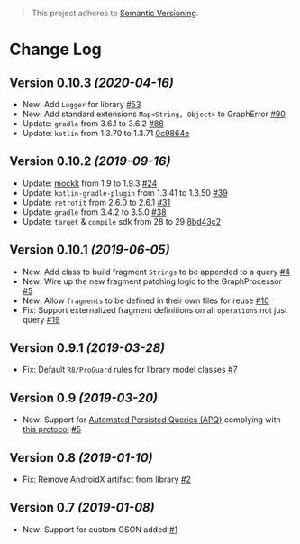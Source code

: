 > This project adheres to [Semantic Versioning](http://semver.org/).

Change Log
==========


Version 0.10.3 *(2020-04-16)*
----------------------------


 * New: Add `Logger` for library [#53](https://github.com/AniTrend/retrofit-graphql/pull/53)
 * New: Add standard extensions `Map<String, Object>` to GraphError [#90](https://github.com/AniTrend/retrofit-graphql/pull/90)
 * Update: `gradle` from 3.6.1 to 3.6.2 [#88](https://github.com/AniTrend/retrofit-graphql/pull/88)
 * Update: `kotlin` from 1.3.70 to 1.3.71 [0c9864e](https://github.com/AniTrend/retrofit-graphql/commit/0c9864e7a0941cd400cd88f2fa24125b51308e02)


Version 0.10.2 *(2019-09-16)*
----------------------------

 * Update: [mockk](https://github.com/mockk/mockk) from 1.9 to 1.9.3 [#24](https://github.com/AniTrend/retrofit-graphql/pull/24)
 * Update: `kotlin-gradle-plugin` from 1.3.41 to 1.3.50 [#39](https://github.com/AniTrend/retrofit-graphql/pull/39)
 * Update: `retrofit` from 2.6.0 to 2.6.1 [#31](https://github.com/AniTrend/retrofit-graphql/pull/31)
 * Update: `gradle` from 3.4.2 to 3.5.0 [#38](https://github.com/AniTrend/retrofit-graphql/pull/38)
 * Update: `target` & `compile` sdk from 28 to 29 [8bd43c2](https://github.com/AniTrend/retrofit-graphql/commit/8bd43c226064f6819ae8c0fb72e8e233e06dbfdc)


Version 0.10.1 *(2019-06-05)*
----------------------------

 * New: Add class to build fragment `Strings` to be appended to a query [#4](https://github.com/AniTrend/retrofit-graphql/pull/4)
 * New: Wire up the new fragment patching logic to the GraphProcessor [#5](https://github.com/AniTrend/retrofit-graphql/pull/5)
 * New: Allow `fragments` to be defined in their own files for reuse [#10](https://github.com/AniTrend/retrofit-graphql/pull/10)
 * Fix: Support externalized fragment definitions on all `operations` not just query [#19](https://github.com/AniTrend/retrofit-graphql/pull/19)


Version 0.9.1 *(2019-03-28)*
----------------------------

 * Fix: Default `R8/ProGuard` rules for library model classes [#7](https://github.com/AniTrend/retrofit-graphql/pull/7)


Version 0.9 *(2019-03-20)*
----------------------------

 * New: Support for [Automated Persisted Queries (APQ)](https://blog.apollographql.com/improve-graphql-performance-with-automatic-persisted-queries-c31d27b8e6ea) complying with [this protocol](https://github.com/apollographql/apollo-link-persisted-queries) [#5](https://github.com/AniTrend/retrofit-graphql/pull/5)


Version 0.8 *(2019-01-10)*
----------------------------

 * Fix: Remove AndroidX artifact from library [#2](https://github.com/AniTrend/retrofit-graphql/pull/2)


Version 0.7 *(2019-01-08)*
----------------------------

 * New: Support for custom GSON added [#1](https://github.com/AniTrend/retrofit-graphql/pull/1)